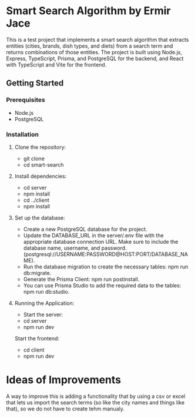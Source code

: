# Smart Search Algorithm by Ermir Jace

This is a test project that implements a smart search algorithm that extracts entities (cities, brands, dish types, and diets) from a search term and returns combinations of those entities. The project is built using Node.js, Express, TypeScript, Prisma, and PostgreSQL for the backend, and React with TypeScript and Vite for the frontend.

## Getting Started

### Prerequisites

- Node.js
- PostgreSQL

### Installation

1. Clone the repository:
   - git clone
   - cd smart-search

2. Install dependencies:
    - cd server
    - npm install
    - cd ../client
    - npm install

3. Set up the database:
    - Create a new PostgreSQL database for the project.
    - Update the DATABASE_URL in the server/.env file with the appropriate database connection URL. Make sure to include the database name, username, and password. (postgresql://USERNAME:PASSWORD@HOST:PORT/DATABASE_NAME).
    - Run the database migration to create the necessary tables: npm run db:migrate.
    - Generate the Prisma Client: npm run postinstall.
    - You can use Prisma Studio to add the required data to the tables: npm run db:studio.

4. Running the Application:

    - Start the server:
    - cd server
    - npm run dev

    Start the frontend:
    - cd client
    - npm run dev
  
# Ideas of Improvements
A way to improve this is adding a functionality that by using a csv or excel that lets us import the search terms (so like the city names and things like that), so we do not have to create tehm manualy.
